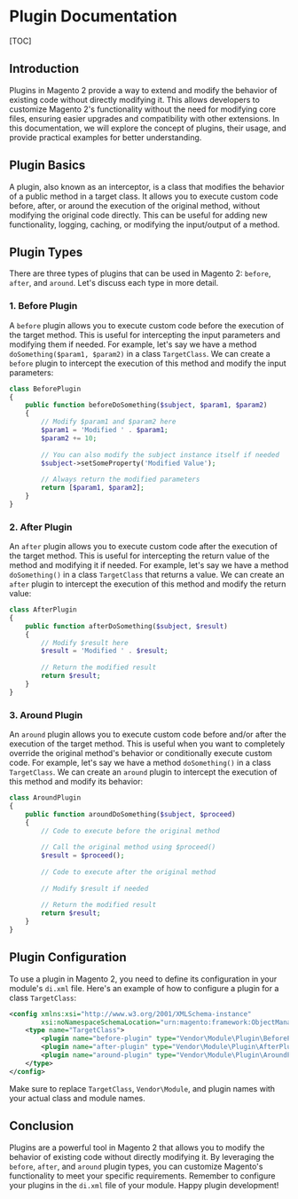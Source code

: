 # Plugin Documentation

[TOC]

## Introduction

Plugins in Magento 2 provide a way to extend and modify the behavior of existing code without directly modifying it.
This allows developers to customize Magento 2's functionality without the need for modifying core files, ensuring easier
upgrades and compatibility with other extensions. In this documentation, we will explore the concept of plugins, their
usage, and provide practical examples for better understanding.

## Plugin Basics

A plugin, also known as an interceptor, is a class that modifies the behavior of a public method in a target class. It
allows you to execute custom code before, after, or around the execution of the original method, without modifying the
original code directly. This can be useful for adding new functionality, logging, caching, or modifying the input/output
of a method.

## Plugin Types

There are three types of plugins that can be used in Magento 2: `before`, `after`, and `around`. Let's discuss each type
in more detail.

### 1. Before Plugin

A `before` plugin allows you to execute custom code before the execution of the target method. This is useful for
intercepting the input parameters and modifying them if needed. For example, let's say we have a
method `doSomething($param1, $param2)` in a class `TargetClass`. We can create a `before` plugin to intercept the
execution of this method and modify the input parameters:

```php
class BeforePlugin
{
    public function beforeDoSomething($subject, $param1, $param2)
    {
        // Modify $param1 and $param2 here
        $param1 = 'Modified ' . $param1;
        $param2 += 10;
        
        // You can also modify the subject instance itself if needed
        $subject->setSomeProperty('Modified Value');
        
        // Always return the modified parameters
        return [$param1, $param2];
    }
}
```

### 2. After Plugin

An `after` plugin allows you to execute custom code after the execution of the target method. This is useful for
intercepting the return value of the method and modifying it if needed. For example, let's say we have a
method `doSomething()` in a class `TargetClass` that returns a value. We can create an `after` plugin to intercept the
execution of this method and modify the return value:

```php
class AfterPlugin
{
    public function afterDoSomething($subject, $result)
    {
        // Modify $result here
        $result = 'Modified ' . $result;
        
        // Return the modified result
        return $result;
    }
}
```

### 3. Around Plugin

An `around` plugin allows you to execute custom code before and/or after the execution of the target method. This is
useful when you want to completely override the original method's behavior or conditionally execute custom code. For
example, let's say we have a method `doSomething()` in a class `TargetClass`. We can create an `around` plugin to
intercept the execution of this method and modify its behavior:

```php
class AroundPlugin
{
    public function aroundDoSomething($subject, $proceed)
    {
        // Code to execute before the original method
        
        // Call the original method using $proceed()
        $result = $proceed();
        
        // Code to execute after the original method
        
        // Modify $result if needed
        
        // Return the modified result
        return $result;
    }
}
```

## Plugin Configuration

To use a plugin in Magento 2, you need to define its configuration in your module's `di.xml` file. Here's an example of
how to configure a plugin for a class `TargetClass`:

```xml
<config xmlns:xsi="http://www.w3.org/2001/XMLSchema-instance"
        xsi:noNamespaceSchemaLocation="urn:magento:framework:ObjectManager/etc/config.xsd">
    <type name="TargetClass">
        <plugin name="before-plugin" type="Vendor\Module\Plugin\BeforePlugin" sortOrder="10" disabled="false"/>
        <plugin name="after-plugin" type="Vendor\Module\Plugin\AfterPlugin" sortOrder="20" disabled="false"/>
        <plugin name="around-plugin" type="Vendor\Module\Plugin\AroundPlugin" sortOrder="30" disabled="false"/>
    </type>
</config>
```

Make sure to replace `TargetClass`, `Vendor\Module`, and plugin names with your actual class and module names.

## Conclusion

Plugins are a powerful tool in Magento 2 that allows you to modify the behavior of existing code without directly
modifying it. By leveraging the `before`, `after`, and `around` plugin types, you can customize Magento's functionality
to meet your specific requirements. Remember to configure your plugins in the `di.xml` file of your module. Happy plugin
development!
